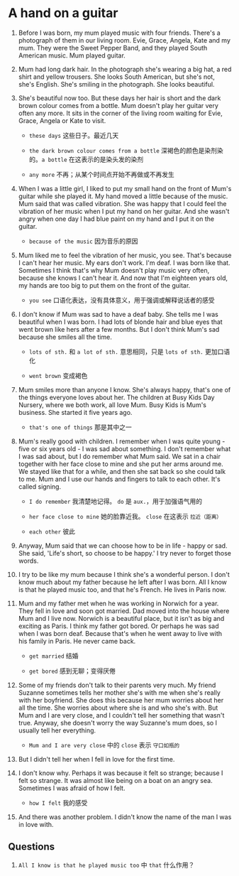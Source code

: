 # A hand on a guitar

1. Before I was born, my mum played music with four friends. There's a photograph of them in our living room. Evie, Grace, Angela, Kate and my mum. They were the Sweet Pepper Band, and they played South American music. Mum played guitar.

2. Mum had long dark hair. In the photograph she's wearing a big hat, a red shirt and yellow trousers. She looks South American, but she's not, she's English. She's smiling in the photograph. She looks beautiful.

3. She's beautiful now too. But these days her hair is short and the dark brown colour comes from a bottle. Mum doesn't play her guitar very often any more. It sits in the corner of the living room waiting for Evie, Grace, Angela or Kate to visit.

   - `these days` 这些日子。最近几天

   - `the dark brown colour comes from a bottle` 深褐色的颜色是染剂染的。`a bottle` 在这表示的是染头发的染剂

   - `any more` 不再；从某个时间点开始不再做或不再发生

4. When I was a little girl, I liked to put my small hand on the front of Mum's guitar while she played it. My hand moved a little because of the music. Mum said that was called vibration. She was happy that I could feel the vibration of her music when I put my hand on her guitar. And she wasn't angry when one day I had blue paint on my hand and I put it on the guitar.

   - `because of the music` 因为音乐的原因

5. Mum liked me to feel the vibration of her music, you see. That's because I can't hear her music. My ears don't work. I'm deaf. I was born like that. Sometimes I think that's why Mum doesn't play music very often, because she knows I can't hear it. And now that I'm eighteen years old, my hands are too big to put them on the front of the guitar.

   - `you see` 口语化表达，没有具体意义，用于强调或解释说话者的感受

6. I don't know if Mum was sad to have a deaf baby. She tells me I was beautiful when I was born. I had lots of blonde hair and blue eyes that went brown like hers after a few months. But I don't think Mum's sad because she smiles all the time.

   - `lots of sth.` 和 `a lot of sth.` 意思相同，只是 `lots of sth.` 更加口语化

   - `went brown` 变成褐色

7. Mum smiles more than anyone I know. She's always happy, that's one of the things everyone loves about her. The children at Busy Kids Day Nursery, where we both work, all love Mum. Busy Kids is Mum's business. She started it five years ago.

   - `that's one of things` 那是其中之一

8. Mum's really good with children. I remember when I was quite young - five or six years old - I was sad about something. I don't remember what I was sad about, but I do remember what Mum said. We sat in a chair together with her face close to mine and she put her arms around me. We stayed like that for a while, and then she sat back so she could talk to me. Mum and I use our hands and fingers to talk to each other. It's called signing.

   - `I do remember` 我清楚地记得。 `do` 是 `aux.`，用于加强语气用的

   - `her face close to mine` 她的脸靠近我。 `close` 在这表示 `拉近（距离）`

   - `each other` 彼此

9. Anyway, Mum said that we can choose how to be in life - happy or sad. She said, 'Life's short, so choose to be happy.' I try never to forget those words.

10. I try to be like my mum because I think she's a wonderful person. I don't know much about my father because he left after I was born. All I know is that he played music too, and that he's French. He lives in Paris now.

11. Mum and my father met when he was working in Norwich for a year. They fell in love and soon got married. Dad moved into the house where Mum and I live now. Norwich is a beautiful place, but it isn't as big and exciting as Paris. I think my father got bored. Or perhaps he was sad when I was born deaf. Because that's when he went away to live with his family in Paris. He never came back.

    - `get married` 结婚

    - `get bored` 感到无聊；变得厌倦

12. Some of my friends don't talk to their parents very much. My friend Suzanne sometimes tells her mother she's with me when she's really with her boyfriend. She does this because her mum worries about her all the time. She worries about where she is and who she's with. But Mum and I are very close, and I couldn't tell her something that wasn't true. Anyway, she doesn't worry the way Suzanne's mum does, so I usually tell her everything.

    - `Mum and I are very close` 中的 `close` 表示 `守口如瓶的`

13. But I didn't tell her when I fell in love for the first time.

14. I don't know why. Perhaps it was because it felt so strange; because I felt so strange. It was almost like being on a boat on an angry sea. Sometimes I was afraid of how I felt.

    - `how I felt` 我的感受

15. And there was another problem. I didn't know the name of the man I was in love with.

## Questions

1. `All I know is that he played music too` 中 `that` 什么作用？
